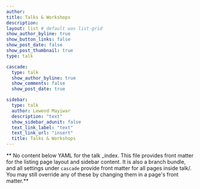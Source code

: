 ```yaml
---
author:  
title: Talks & Workshops
description: 
layout: list # default was list-grid
show_author_byline: true
show_button_links: false
show_post_date: false
show_post_thumbnail: true
type: talk

cascade:
  type: talk
  show_author_byline: true
  show_comments: false
  show_post_date: true

sidebar:
  type: talk
  author: Lewend Mayiwar
  description: "text"
  show_sidebar_adunit: false
  text_link_label: "text"
  text_link_url: "insert"
  title: Talks & Workshops  
---
```


** No content below YAML for the talk _index. This file provides front matter for the listing page layout and sidebar content. It is also a branch bundle, and all settings under `cascade` provide front matter for all pages inside talk/. You may still override any of these by changing them in a page's front matter.**
